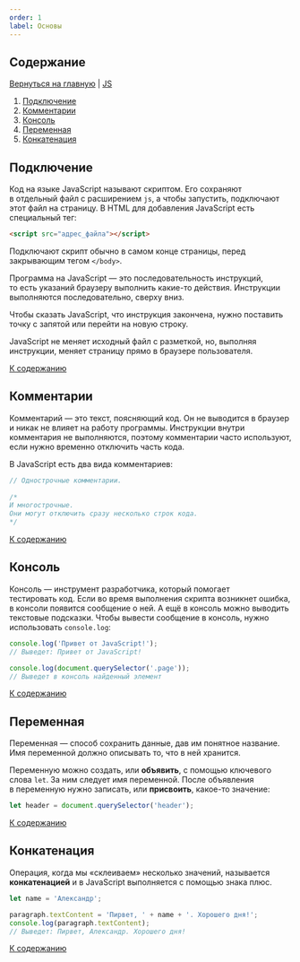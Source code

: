 ```yaml
---
order: 1
label: Основы
---
```


## Содержание

[Вернуться на главную](/README.md) | [JS](./README.md)

1. [Подключение](#подключение)
2. [Комментарии](#комментарии)
3. [Консоль](#консоль)
4. [Переменная](#переменная)
5. [Конкатенация](#конкатенация)

## Подключение

Код на языке JavaScript называют скриптом. Его сохраняют в отдельный файл с расширением `js`, а чтобы запустить, подключают этот файл на страницу. В HTML для добавления JavaScript есть специальный тег:

```html
<script src="адрес_файла"></script>
```

Подключают скрипт обычно в самом конце страницы, перед закрывающим тегом `</body>`.

Программа на JavaScript — это последовательность инструкций, то есть указаний браузеру выполнить какие-то действия. Инструкции выполняются последовательно, сверху вниз.

Чтобы сказать JavaScript, что инструкция закончена, нужно поставить точку с запятой или перейти на новую строку.

JavaScript не меняет исходный файл с разметкой, но, выполняя инструкции, меняет страницу прямо в браузере пользователя.

[К содержанию](#содержание)

## Комментарии

Комментарий — это текст, поясняющий код. Он не выводится в браузер и никак не влияет на работу программы. Инструкции внутри комментария не выполняются, поэтому комментарии часто используют, если нужно временно отключить часть кода.

В JavaScript есть два вида комментариев:

```js
// Однострочные комментарии.
  
/*
И многострочные.
Они могут отключить сразу несколько строк кода.
*/
```

[К содержанию](#содержание)

## Консоль

Консоль — инструмент разработчика, который помогает тестировать код. Если во время выполнения скрипта возникнет ошибка, в консоли появится сообщение о ней. А ещё в консоль можно выводить текстовые подсказки. Чтобы вывести сообщение в консоль, нужно использовать `console.log`:

```js
console.log('Привет от JavaScript!');
// Выведет: Привет от JavaScript!

console.log(document.querySelector('.page'));
// Выведет в консоль найденный элемент
```

[К содержанию](#содержание)

## Переменная

Переменная — способ сохранить данные, дав им понятное название. Имя переменной должно описывать то, что в ней хранится.

Переменную можно создать, или **объявить**, с помощью ключевого слова `let`. За ним следует имя переменной. После объявления в переменную нужно записать, или **присвоить**, какое-то значение:

```js
let header = document.querySelector('header');
```

[К содержанию](#содержание)

## Конкатенация

Операция, когда мы «склеиваем» несколько значений, называется **конкатенацией** и в JavaScript выполняется с помощью знака плюс.

```js
let name = 'Александр';

paragraph.textContent = 'Пирвет, ' + name + '. Хорошего дня!';
console.log(paragraph.textContent);
// Выведет: Пирвет, Александр. Хорошего дня!
```

[К содержанию](#содержание)
